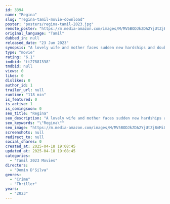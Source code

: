 ```yaml
---
id: 3394
name: "Regina"
slug: "regina-tamil-movie-download"
poster: "posters/regina-tamil-2023.jpg"
remote_poster: "https://m.media-amazon.com/images/M/MV5BODJkZDA2YjUtZjBmMi00ZjEzLTk1Y2MtZDg5M2NlN2ZkNTg4XkEyXkFqcGc@._V1_SX300.jpg"
original_language: "Tamil"
dubbed_in: null
released_date: "23 Jun 2023"
synopsis: "A lovely wife and mother faces sudden new hardships and doubts whether she can prevail on her own and reveal the masked sources behind them."
type: "movie"
rating: "6.1"
imdbid: "tt27881338"
tmdbid: null
views: 0
likes: 0
dislikes: 0
author_id: 1
trailer_url: null
runtime: "118 min"
is_featured: 0
is_active: 1
is_comingsoon: 0
seo_title: "Regina"
seo_description: "A lovely wife and mother faces sudden new hardships and doubts whether she can prevail on her own and reveal the masked sources behind them."
seo_keywords: "\"Regina\""
seo_image: "https://m.media-amazon.com/images/M/MV5BODJkZDA2YjUtZjBmMi00ZjEzLTk1Y2MtZDg5M2NlN2ZkNTg4XkEyXkFqcGc@._V1_SX300.jpg"
screenshots: null
redirect_to: null
social_shares: 0
created_at: 2025-04-18 19:08:45
updated_at: 2025-04-18 19:08:45
categories:
  - "Tamil 2023 Movies"
directors:
  - "Domin D'Silva"
genres:
  - "Crime"
  - "Thriller"
years:
  - "2023"
---
```

